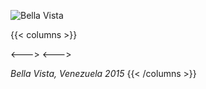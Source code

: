 ![Bella Vista](/images/vdlh_bella-vista.gif)

{{< columns >}} <!-- begin columns block -->

<---> <!-- magic separator, between columns -->
<---> <!-- magic separator, between columns -->

_Bella Vista, Venezuela 2015_
{{< /columns >}}
